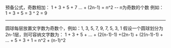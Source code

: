预备公式，奇数相加：
1 + 3 + 5 + 7 ... + (2n-1) = n^2
-- n为奇数的个数
例如：
1 + 3 + 5 = 3 ^ 2 = 9

-----------------------------------------------------------------------
圆球每层放置文字数为奇数个，例如：1, 3, 5, 7, 9, 7, 5, 3, 1
假设一个圆球划分为2n-1层，则可容纳文字数为：
1 + 3 + 5 + ... + (2(n-1)-1) +(2n-1) + (2(n-1)-1) + ... + 5 + 3 + 1
= n^2 + (n-1)^2
